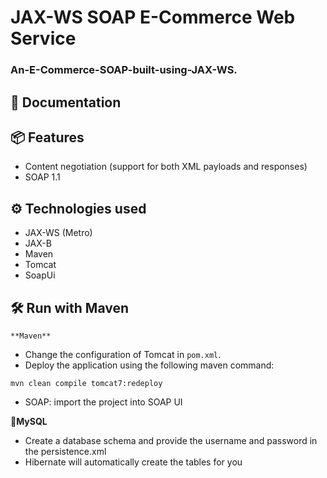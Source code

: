 # JAX-WS SOAP E-Commerce Web Service
### An-E-Commerce-SOAP-built-using-JAX-WS.

## 📃 Documentation

## 📦 Features
* Content negotiation (support for both XML payloads and responses)
* SOAP 1.1

## ⚙ Technologies used
* JAX-WS (Metro)
* JAX-B
* Maven
* Tomcat
* SoapUi

 ## 🛠 Run with Maven
    **Maven**
* Change the configuration of Tomcat in `pom.xml`. 
* Deploy the application using the following maven command:
 ```
mvn clean compile tomcat7:redeploy
```
* SOAP: import the project into SOAP UI

**🐬MySQL**
* Create a database schema and provide the username and password in the persistence.xml
* Hibernate will automatically create the tables for you
